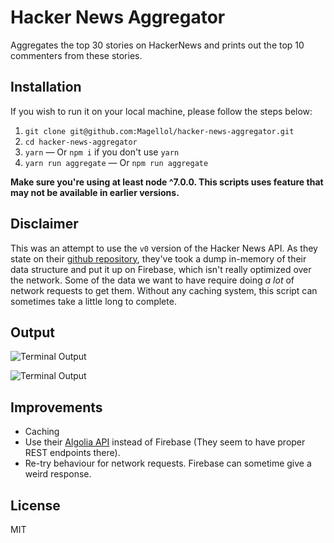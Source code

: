 # Hacker News Aggregator
Aggregates the top 30 stories on HackerNews and prints out the top 10 commenters from these stories.

## Installation
If you wish to run it on your local machine, please follow the steps below:

1. `git clone git@github.com:Magellol/hacker-news-aggregator.git`
2. `cd hacker-news-aggregator`
3. `yarn` — Or `npm i` if you don't use `yarn`
4. `yarn run aggregate` — Or `npm run aggregate`

**Make sure you're using at least node ^7.0.0. This scripts uses feature that may not be available in earlier versions.**

## Disclaimer
This was an attempt to use the `v0` version of the Hacker News API. As they state on their [github repository](https://github.com/HackerNews/API#design), they've took a dump in-memory of their data structure and put it up on Firebase, which isn't really optimized over the network. Some of the data we want to have require doing _a lot_ of network requests to get them. Without any caching system, this script can sometimes take a little long to complete.

## Output
![Terminal Output](https://cl.ly/1X2i3N100F0n)

![Terminal Output](https://cl.ly/2K0g2a1D3L2L)

## Improvements

- Caching
- Use their [Algolia API](https://hn.algolia.com/api) instead of Firebase (They seem to have proper REST endpoints there).
- Re-try behaviour for network requests. Firebase can sometime give a weird response.

## License
MIT
